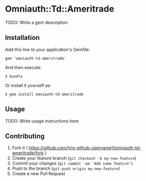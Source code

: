 # Omniauth::Td::Ameritrade

TODO: Write a gem description

## Installation

Add this line to your application's Gemfile:

    gem 'omniauth-td-ameritrade'

And then execute:

    $ bundle

Or install it yourself as:

    $ gem install omniauth-td-ameritrade

## Usage

TODO: Write usage instructions here

## Contributing

1. Fork it ( https://github.com/[my-github-username]/omniauth-td-ameritrade/fork )
2. Create your feature branch (`git checkout -b my-new-feature`)
3. Commit your changes (`git commit -am 'Add some feature'`)
4. Push to the branch (`git push origin my-new-feature`)
5. Create a new Pull Request
